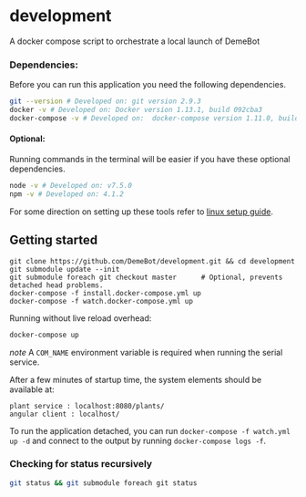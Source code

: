 # development
A docker compose script to orchestrate a local launch of DemeBot

### Dependencies:
Before you can run this application you need the following dependencies. 
```bash
git --version # Developed on: git version 2.9.3
docker -v # Developed on: Docker version 1.13.1, build 092cba3
docker-compose -v # Developed on:  docker-compose version 1.11.0, build 6de1806
```
#### Optional:
Running commands in the terminal will be easier if you have these optional dependencies.
```bash
node -v # Developed on: v7.5.0
npm -v # Developed on: 4.1.2
```
For some direction on setting up these tools refer to [linux setup guide](https://github.com/DemeBot/development/wiki/Setup).

## Getting started
```terminal
git clone https://github.com/DemeBot/development.git && cd development
git submodule update --init
git submodule foreach git checkout master      # Optional, prevents detached head problems.
docker-compose -f install.docker-compose.yml up
docker-compose -f watch.docker-compose.yml up
```
Running without live reload overhead:
```bash
docker-compose up
```
*note* A `COM_NAME` environment variable is required when running the serial service.

After a few minutes of startup time, the system elements should be available at:
```
plant service : localhost:8080/plants/
angular client : localhost/
```
To run the application detached, you can run `docker-compose -f watch.yml up -d` and connect to the output by running `docker-compose logs -f`.

### Checking for status recursively
```bash
git status && git submodule foreach git status
```
